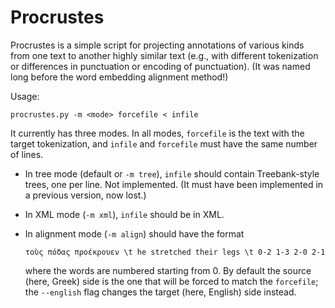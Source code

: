 # Procrustes

Procrustes is a simple script for projecting annotations of various
kinds from one text to another highly similar text (e.g., with
different tokenization or differences in punctuation or encoding of
punctuation). (It was named long before the word embedding alignment
method!)

Usage:

    procrustes.py -m <mode> forcefile < infile

It currently has three modes. In all modes, `forcefile` is the text
with the target tokenization, and `infile` and `forcefile` must have
the same number of lines.

- In tree mode (default or `-m tree`), `infile` should contain
  Treebank-style trees, one per line. Not implemented. (It must have
  been implemented in a previous version, now lost.)

- In XML mode (`-m xml`), `infile` should be in XML.
  
- In alignment mode (`-m align`) should have the format

      τοὺς πόδας προέκρουεν \t he stretched their legs \t 0-2 1-3 2-0 2-1

  where the words are numbered starting from 0. By default the source
  (here, Greek) side is the one that will be forced to match the
  `forcefile`; the `--english` flag changes the target (here, English)
  side instead.

